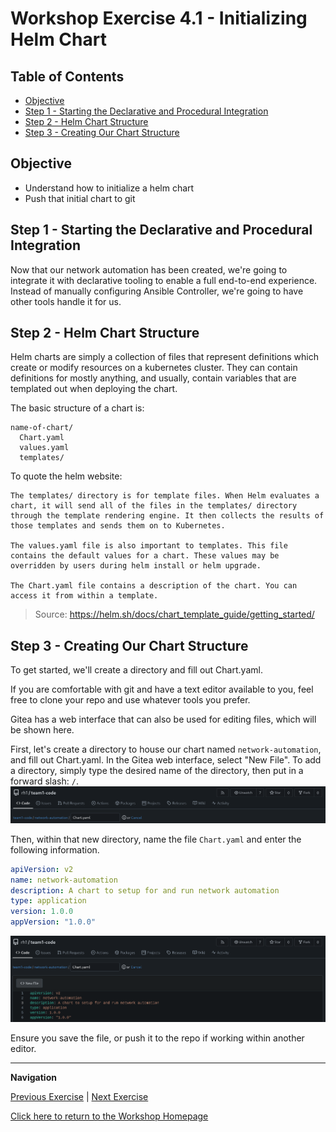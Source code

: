 # Workshop Exercise 4.1 - Initializing Helm Chart

## Table of Contents

* [Objective](#objective)
* [Step 1 - Starting the Declarative and Procedural Integration](#step-1---starting-the-declarative-and-procedural-integration)
* [Step 2 - Helm Chart Structure](#step-2---helm-chart-structure)
* [Step 3 - Creating Our Chart Structure](#step-3---creating-our-chart-structure)

## Objective

* Understand how to initialize a helm chart
* Push that initial chart to git

## Step 1 - Starting the Declarative and Procedural Integration
Now that our network automation has been created, we're going to integrate it with declarative tooling to enable a full end-to-end experience. Instead of manually configuring Ansible Controller, we're going to have other tools handle it for us.

## Step 2 - Helm Chart Structure
Helm charts are simply a collection of files that represent definitions which create or modify resources on a kubernetes cluster. They can contain definitions for mostly anything, and usually, contain variables that are templated out when deploying the chart.

The basic structure of a chart is:
```
name-of-chart/
  Chart.yaml
  values.yaml
  templates/
```

To quote the helm website:
```
The templates/ directory is for template files. When Helm evaluates a chart, it will send all of the files in the templates/ directory through the template rendering engine. It then collects the results of those templates and sends them on to Kubernetes.

The values.yaml file is also important to templates. This file contains the default values for a chart. These values may be overridden by users during helm install or helm upgrade.

The Chart.yaml file contains a description of the chart. You can access it from within a template.
```

> Source: https://helm.sh/docs/chart_template_guide/getting_started/

## Step 3 - Creating Our Chart Structure
To get started, we'll create a directory and fill out Chart.yaml.

If you are comfortable with git and have a text editor available to you, feel free to clone your repo and use whatever tools you prefer.

Gitea has a web interface that can also be used for editing files, which will be shown here.

First, let's create a directory to house our chart named `network-automation`, and fill out Chart.yaml. In the Gitea web interface, select "New File". To add a directory, simply type the desired name of the directory, then put in a forward slash: `/`.
![Start Chart Yaml](../.images/gitea-add-chart-directory.png)

Then, within that new directory, name the file `Chart.yaml` and enter the following information.

```yaml
apiVersion: v2
name: network-automation
description: A chart to setup for and run network automation
type: application
version: 1.0.0
appVersion: "1.0.0"
```
![Populate Chart Yaml](../.images/gitea-populate-chart-yaml.png)

Ensure you save the file, or push it to the repo if working within another editor.

---
**Navigation**

[Previous Exercise](../3.3-linking-to-automation/) | [Next Exercise](../4.2-applying-config-to-controller/)

[Click here to return to the Workshop Homepage](../../README.md)
